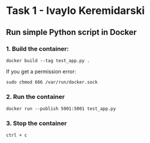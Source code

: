 # Task 1 - Ivaylo Keremidarski
## Run simple Python script in Docker

### 1. Build the container:
```shell
docker build --tag test_app.py . 
```

If you get a permission error:
```shell
sudo chmod 666 /var/run/docker.sock
```

### 2. Run the container
```shell
docker run --publish 5001:5001 test_app.py
```

### 3. Stop the container
```shell
ctrl + c
```
